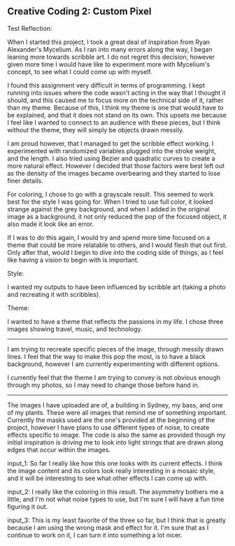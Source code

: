 ## Creative Coding 2: Custom Pixel

Test
Reflection:

When I started this project, I took a great deal of inspiration from Ryan Alexander's Mycelium. As I ran into many errors along the way, I began leaning more towards scribble art. I do not regret this decision, however given more time I would have like to experiment more with Mycelium's concept, to see what I could come up with myself.

I found this assignment very difficult in terms of programming. I kept running into issues where the code wasn't acting in the way that I thought it should, and this caused me to focus more on the technical side of it, rather than my theme. Because of this, I think my theme is one that would have to be explained, and that it does not stand on its own. This upsets me because I feel like I wanted to connect to an audience with these pieces, but I think without the theme, they will simply be objects drawn messily.

I am proud however, that I managed to get the scribble effect working. I experimented with randomized variables plugged into the stroke weight, and the length. I also tried using Bezier and quadratic curves to create a more natural effect. However I decided that those factors were best left out as the density of the images became overbearing and they started to lose finer details.

For coloring, I chose to go with a grayscale result. This seemed to work best for the style I was going for. When I tried to use full color, it looked strange against the grey background, and when I added in the original image as a background, it not only reduced the pop of the focused object, it also made it look like an error.

If I was to do this again, I would try and spend more time focused on a theme that could be more relatable to others, and I would flesh that out first. Only after that, would I begin to dive into the coding side of things, as I feel like having a vision to begin with is important.

Style:

I wanted my outputs to have been influenced by scribble art (taking a photo and recreating it with scribbles).

Theme:

I wanted to have a theme that reflects the passions in my life. I chose three images showing travel, music, and technology.

-------------------------------------------

I am trying to recreate specific pieces of the image, through messily drawn lines. I feel that the way to make this pop the most, is to have a black background, however I am currently experimenting with different options.

I currently feel that the theme I am trying to convey is not obvious enough through my photos, so I may need to change those before hand in.

-------------------------------------------

The images I have uploaded are of, a building in Sydney, my bass, and one of my plants. These were all images that remind me of something important.
Currently the masks used are the one's provided at the beginning of the project, however I have plans to use different types of noise, to create effects specific to image.
The code is also the same as provided though my initial inspiration is driving me to look into light strings that are drawn along edges that occur within the images.

input_1:
So far I really like how this one looks with its current effects. I think the image content and its colors look really interesting in a mosaic style, and it will be interesting to see what other effects I can come up with.

input_2:
I really like the coloring in this result. The asymmetry bothers me a little, and I'm not what noise types to use, but I'm sure I will have a fun time figuring it out.

input_3:
This is my least favorite of the three so far, but I think that is greatly because I am using the wrong mask and effect for it. I'm sure that as I continue to work on it, I can turn it into something a lot nicer.
